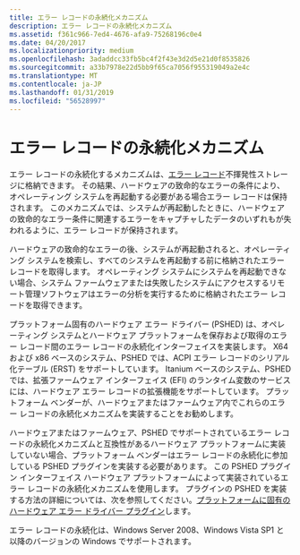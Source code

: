 ```yaml
---
title: エラー レコードの永続化メカニズム
description: エラー レコードの永続化メカニズム
ms.assetid: f361c966-7ed4-4676-afa9-75268196c0e4
ms.date: 04/20/2017
ms.localizationpriority: medium
ms.openlocfilehash: 3adaddcc33fb5bc4f2f43e3d2d5e21d0f8535826
ms.sourcegitcommit: a33b7978e22d5bb9f65ca7056f955319049a2e4c
ms.translationtype: MT
ms.contentlocale: ja-JP
ms.lasthandoff: 01/31/2019
ms.locfileid: "56528997"
---
```

# <a name="error-record-persistence-mechanism"></a>エラー レコードの永続化メカニズム


エラー レコードの永続化するメカニズムは、[エラー レコード](error-records.md)不揮発性ストレージに格納できます。 その結果、ハードウェアの致命的なエラーの条件により、オペレーティング システムを再起動する必要がある場合エラー レコードは保持されます。 このメカニズムでは、システムが再起動したときに、ハードウェアの致命的なエラー条件に関連するエラーをキャプチャしたデータのいずれもが失われるように、エラー レコードが保持されます。

ハードウェアの致命的なエラーの後、システムが再起動されると、オペレーティング システムを検索し、すべてのシステムを再起動する前に格納されたエラー レコードを取得します。 オペレーティング システムにシステムを再起動できない場合、システム ファームウェアまたは失敗したシステムにアクセスするリモート管理ソフトウェアはエラーの分析を実行するために格納されたエラー レコードを取得できます。

プラットフォーム固有のハードウェア エラー ドライバー (PSHED) は、オペレーティング システムとハードウェア プラットフォームを保存および取得のエラー レコード間のエラー レコードの永続化インターフェイスを実装します。 X64 および x86 ベースのシステム、PSHED では、ACPI エラー レコードのシリアル化テーブル (ERST) をサポートしています。 Itanium ベースのシステム、PSHED では、拡張ファームウェア インターフェイス (EFI) のランタイム変数のサービスには、ハードウェア エラー レコードの拡張機能をサポートしています。 プラットフォーム ベンダーが、ハードウェアまたはファームウェア内でこれらのエラー レコードの永続化メカニズムを実装することをお勧めします。

ハードウェアまたはファームウェア、PSHED でサポートされているエラー レコードの永続化メカニズムと互換性があるハードウェア プラットフォームに実装していない場合、プラットフォーム ベンダーはエラー レコードの永続化に参加している PSHED プラグインを実装する必要があります。 この PSHED プラグイン インターフェイス ハードウェア プラットフォームによって実装されているエラー レコードの永続化メカニズムを使用します。 プラグインの PSHED を実装する方法の詳細については、次を参照してください。[プラットフォームに固有のハードウェア エラー ドライバー プラグイン](platform-specific-hardware-error-driver-plug-ins2.md)します。

エラー レコードの永続化は、Windows Server 2008、Windows Vista SP1 と以降のバージョンの Windows でサポートされます。

 

 




